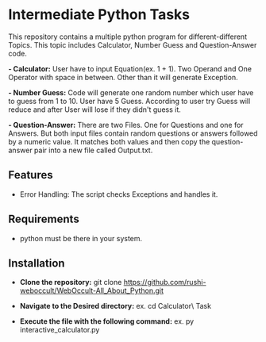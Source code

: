 # Intermediate Python Tasks
This repository contains a multiple python program for different-different Topics.
This topic includes Calculator, Number Guess and Question-Answer code.

**- Calculator:**
User have to input Equation(ex. 1 + 1). Two Operand and One Operator with space in between.
Other than it will generate Exception.

**- Number Guess:**
Code will generate one random number which user have to guess from 1 to 10.
User have 5 Guess.
According to user try Guess will reduce and after User will lose if they didn't guess it.

**- Question-Answer:**
There are two Files. One for Questions and one for Answers.
But both input files contain random questions or answers followed by a numeric value. 
It matches both values and then copy the question-answer pair into a new file called Output.txt.

## Features
- Error Handling: The script checks Exceptions and handles it.

## Requirements
- python must be there in your system.

## Installation
- **Clone the repository:**
  git clone https://github.com/rushi-weboccult/WebOccult-All_About_Python.git

- **Navigate to the Desired directory:**
  ex. cd Calculator\ Task
  
- **Execute the file with the following command:**
  ex. py interactive_calculator.py
